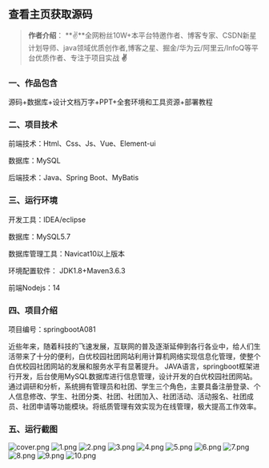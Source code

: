  
## 查看主页获取源码

> **作者介绍**： **✌**全网粉丝10W+本平台特邀作者、博客专家、CSDN新星计划导师、java领域优质创作者,博客之星、掘金/华为云/阿里云/InfoQ等平台优质作者、专注于项目实战 **✌**

  

### 一、作品包含

源码+数据库+设计文档万字+PPT+全套环境和工具资源+部署教程

### 二、项目技术

前端技术：Html、Css、Js、Vue、Element-ui

数据库：MySQL

后端技术：Java、Spring Boot、MyBatis

  

### 三、运行环境

开发工具：IDEA/eclipse

数据库：MySQL5.7

数据库管理工具：Navicat10以上版本

环境配置软件： JDK1.8+Maven3.6.3

前端Nodejs：14


### 四、项目介绍
项目编号：springbootA081

近些年来，随着科技的飞速发展，互联网的普及逐渐延伸到各行各业中，给人们生活带来了十分的便利，白优校园社团网站利用计算机网络实现信息化管理，使整个白优校园社团网站的发展和服务水平有显著提升。
JAVA语言，springboot框架进行开发，后台使用MySQL数据库进行信息管理，设计开发的白优校园社团网站。通过调研和分析，系统拥有管理员和社团、学生三个角色，主要具备注册登录、个人信息修改、学生、社团分类、社团、社团加入、社团活动、活动报名、社团成员、社团申请等功能模块。将纸质管理有效实现为在线管理，极大提高工作效率。

### 五、运行截图

![cover.png](./cover.png)
![1.png](./1.png)
![2.png](./2.png)
![3.png](./3.png)
![4.png](./4.png)
![5.png](./5.png)
![6.png](./6.png)
![7.png](./7.png)
![8.png](./8.png)
![9.png](./9.png)
![10.png](./10.png)




  
